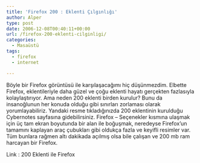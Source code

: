 ```yaml
---
title: 'Firefox 200 : Eklenti Çılgınlığı'
author: Alper
type: post
date: 2006-12-08T00:40:11+00:00
url: /firefox-200-eklenti-cilginligi/
categories:
  - Masaüstü
tags:
  - firefox
  - internet

---
```

Böyle bir Firefox görüntüsü ile karşılaşacağımı hiç düşünmezdim. Elbette Firefox, eklentileriyle daha güzel ve çoğu eklenti hayatı gerçekten fazlasıyla kolaylaştırıyor. Ama neden 200 eklenti birden kurulur? Bunu da insanoğlunun her konuda olduğu gibi sınırları zorlaması olarak yorumlayabiliriz. Yandaki resme tıkladığınızda 200 eklentinin kurulduğu Cybernotes sayfasına gidebilirsiniz. Firefox &#8211; Seçenekler kısmına ulaşmak için üç tam ekran boyutunda bir alan ile boğuşmak, neredeyse Firefox&#8217;un tamamını kaplayan araç çubukları gibi oldukça fazla ve keyifli resimler var. Tüm bunlara rağmen altı dakikada açılmış olsa bile çalışan ve 200 mb ram harcayan bir Firefox.

Link : 200 Eklenti ile Firefox